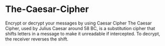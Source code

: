 # The-Caesar-Cipher
Encrypt or decrypt your messages by using Caesar Cipher
The Caesar Cipher, used by Julius Caesar around 58 BC, is a substitution cipher that shifts letters in a message to make it unreadable if intercepted. 
To decrypt, the receiver reverses the shift.
